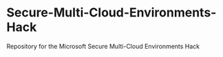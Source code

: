# Secure-Multi-Cloud-Environments-Hack
Repository for the Microsoft Secure Multi-Cloud Environments Hack
